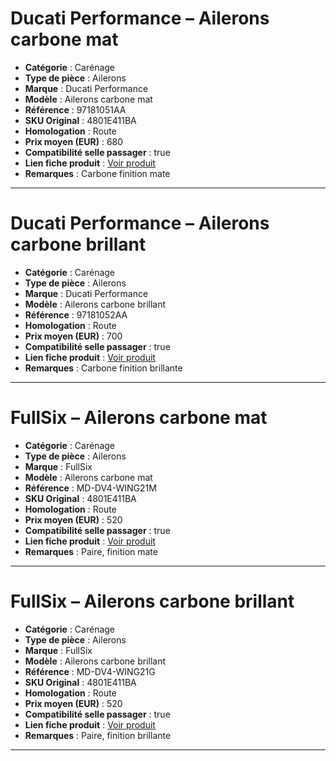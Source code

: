 # Ducati Performance – Ailerons carbone mat

- **Catégorie** : Carénage
- **Type de pièce** : Ailerons
- **Marque** : Ducati Performance
- **Modèle** : Ailerons carbone mat
- **Référence** : 97181051AA
- **SKU Original** : 4801E411BA
- **Homologation** : Route
- **Prix moyen (EUR)** : 680
- **Compatibilité selle passager** : true
- **Lien fiche produit** : [Voir produit](https://shop.ducati.com/fr/fr/accessoires/ailerons-carbone-97181051aa.html)
- **Remarques** : Carbone finition mate

---

# Ducati Performance – Ailerons carbone brillant

- **Catégorie** : Carénage
- **Type de pièce** : Ailerons
- **Marque** : Ducati Performance
- **Modèle** : Ailerons carbone brillant
- **Référence** : 97181052AA
- **Homologation** : Route
- **Prix moyen (EUR)** : 700
- **Compatibilité selle passager** : true
- **Lien fiche produit** : [Voir produit](https://shop.ducati.com/fr/fr/accessoires/ailerons-carbone-97181052aa.html)
- **Remarques** : Carbone finition brillante

---

# FullSix – Ailerons carbone mat

- **Catégorie** : Carénage
- **Type de pièce** : Ailerons
- **Marque** : FullSix
- **Modèle** : Ailerons carbone mat
- **Référence** : MD-DV4-WING21M
- **SKU Original** : 4801E411BA
- **Homologation** : Route
- **Prix moyen (EUR)** : 520
- **Compatibilité selle passager** : true
- **Lien fiche produit** : [Voir produit](https://www.fullsixcarbon.com/product/winglets-ducati-panigale-v4-v4s-v4r-carbon-matte/)
- **Remarques** : Paire, finition mate

---

# FullSix – Ailerons carbone brillant

- **Catégorie** : Carénage
- **Type de pièce** : Ailerons
- **Marque** : FullSix
- **Modèle** : Ailerons carbone brillant
- **Référence** : MD-DV4-WING21G
- **SKU Original** : 4801E411BA
- **Homologation** : Route
- **Prix moyen (EUR)** : 520
- **Compatibilité selle passager** : true
- **Lien fiche produit** : [Voir produit](https://www.fullsixcarbon.com/product/winglets-ducati-panigale-v4-v4s-v4r-carbon-gloss/)
- **Remarques** : Paire, finition brillante

---
